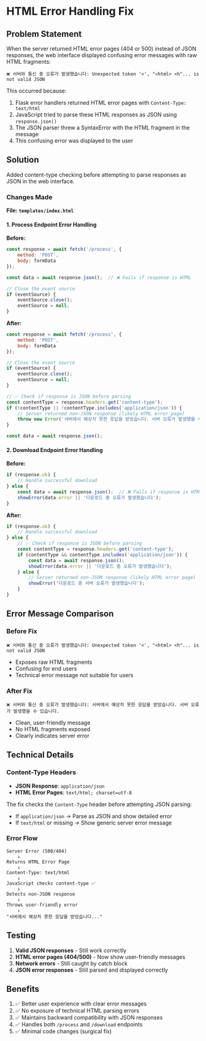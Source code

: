 # HTML Error Handling Fix

## Problem Statement

When the server returned HTML error pages (404 or 500) instead of JSON responses, the web interface displayed confusing error messages with raw HTML fragments:

```
❌ 서버와 통신 중 오류가 발생했습니다: Unexpected token '<', "<html> <h"... is not valid JSON
```

This occurred because:
1. Flask error handlers returned HTML error pages with `Content-Type: text/html`
2. JavaScript tried to parse these HTML responses as JSON using `response.json()`
3. The JSON parser threw a SyntaxError with the HTML fragment in the message
4. This confusing error was displayed to the user

## Solution

Added content-type checking before attempting to parse responses as JSON in the web interface.

### Changes Made

**File: `templates/index.html`**

#### 1. Process Endpoint Error Handling

**Before:**
```javascript
const response = await fetch('/process', {
    method: 'POST',
    body: formData
});

const data = await response.json();  // ❌ Fails if response is HTML

// Close the event source
if (eventSource) {
    eventSource.close();
    eventSource = null;
}
```

**After:**
```javascript
const response = await fetch('/process', {
    method: 'POST',
    body: formData
});

// Close the event source
if (eventSource) {
    eventSource.close();
    eventSource = null;
}

// ✅ Check if response is JSON before parsing
const contentType = response.headers.get('content-type');
if (!contentType || !contentType.includes('application/json')) {
    // Server returned non-JSON response (likely HTML error page)
    throw new Error('서버에서 예상치 못한 응답을 받았습니다. 서버 오류가 발생했을 수 있습니다.');
}

const data = await response.json();
```

#### 2. Download Endpoint Error Handling

**Before:**
```javascript
if (response.ok) {
    // Handle successful download
} else {
    const data = await response.json();  // ❌ Fails if response is HTML
    showError(data.error || '다운로드 중 오류가 발생했습니다');
}
```

**After:**
```javascript
if (response.ok) {
    // Handle successful download
} else {
    // ✅ Check if response is JSON before parsing
    const contentType = response.headers.get('content-type');
    if (contentType && contentType.includes('application/json')) {
        const data = await response.json();
        showError(data.error || '다운로드 중 오류가 발생했습니다');
    } else {
        // Server returned non-JSON response (likely HTML error page)
        showError('다운로드 중 서버 오류가 발생했습니다');
    }
}
```

## Error Message Comparison

### Before Fix
```
❌ 서버와 통신 중 오류가 발생했습니다: Unexpected token '<', "<html> <h"... is not valid JSON
```
- Exposes raw HTML fragments
- Confusing for end users
- Technical error message not suitable for users

### After Fix
```
❌ 서버와 통신 중 오류가 발생했습니다: 서버에서 예상치 못한 응답을 받았습니다. 서버 오류가 발생했을 수 있습니다.
```
- Clean, user-friendly message
- No HTML fragments exposed
- Clearly indicates server error

## Technical Details

### Content-Type Headers

- **JSON Response**: `application/json`
- **HTML Error Pages**: `text/html; charset=utf-8`

The fix checks the `Content-Type` header before attempting JSON parsing:
- If `application/json` → Parse as JSON and show detailed error
- If `text/html` or missing → Show generic server error message

### Error Flow

```
Server Error (500/404)
    ↓
Returns HTML Error Page
    ↓
Content-Type: text/html
    ↓
JavaScript checks content-type ✅
    ↓
Detects non-JSON response
    ↓
Throws user-friendly error
    ↓
"서버에서 예상치 못한 응답을 받았습니다..."
```

## Testing

1. **Valid JSON responses** - Still work correctly
2. **HTML error pages (404/500)** - Now show user-friendly messages
3. **Network errors** - Still caught by catch block
4. **JSON error responses** - Still parsed and displayed correctly

## Benefits

1. ✅ Better user experience with clear error messages
2. ✅ No exposure of technical HTML parsing errors
3. ✅ Maintains backward compatibility with JSON responses
4. ✅ Handles both `/process` and `/download` endpoints
5. ✅ Minimal code changes (surgical fix)
